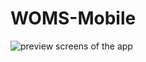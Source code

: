 # WOMS-Mobile
![preview screens of the app](https://developintech.com/gestaochamados/apk/app-preview.png)
